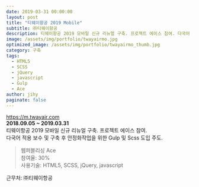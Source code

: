 ```yaml
---
date: 2019-03-31 00:00:00
layout: post
title: "티웨이항공 2019 Mobile"
subtitle: ㈜티웨이항공
description: 티웨이항공 2019 모바일 신규 리뉴얼 구축. 프로젝트 에이스 참여. 다국어 적용 보수 및 구축 후 안정화작업을 위한 Gulp 및 Scss 도입 주도.
image: /assets/img/portfolio/twayairmo.jpg
optimized_image: /assets/img/portfolio/twayairmo_thumb.jpg
category: 구축
tags:
  - HTML5
  - SCSS
  - jQuery
  - javascript
  - Gulp
  - Ace
author: jihy
paginate: false
---
```


<a href="https://m.twayair.com">https://m.twayair.com</a><br>
**2018.09.05 ~ 2019.03.31** <br>
티웨이항공 2019 모바일 신규 리뉴얼 구축. 프로젝트 에이스 참여.<br>
다국어 적용 보수 및 구축 후 안정화작업을 위한 Gulp 및 Scss 도입 주도.

> 웹퍼블리싱 Ace <br>
참여율: 30% <br>
사용기술: HTML5, SCSS, jQuery, javascript

근무처: ㈜티웨이항공